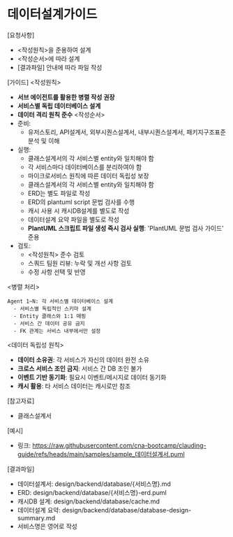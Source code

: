 # 데이터설계가이드 

[요청사항]
- <작성원칙>을 준용하여 설계
- <작성순서>에 따라 설계
- [결과파일] 안내에 따라 파일 작성   

[가이드]
<작성원칙>
- **서브 에이전트를 활용한 병렬 작성 권장**
- **서비스별 독립 데이터베이스 설계**
- **데이터 격리 원칙 준수**
<작성순서>
- 준비:
  - 유저스토리, API설계서, 외부시퀀스설계서, 내부시퀀스설계서, 패키지구조표준 분석 및 이해
- 실행:
  - 클래스설계서의 각 서비스별 entity와 일치해야 함
  - 각 서비스마다 데이터베이스를 분리하여야 함
  - 마이크로서비스 원칙에 따른 데이터 독립성 보장
  - 클래스설계서의 각 서비스별 entity와 일치해야 함
  - ERD는 별도 파일로 작성
  - ERD의 plantuml script 문법 검사를 수행 
  - 캐시 사용 시 캐시DB설계를 별도로 작성 
  - 데이터설계 요약 파일을 별도로 작성 
  - **PlantUML 스크립트 파일 생성 즉시 검사 실행**: 'PlantUML 문법 검사  가이드' 준용  
- 검토: 
  - <작성원칙> 준수 검토
  - 스쿼드 팀원 리뷰: 누락 및 개선 사항 검토
  - 수정 사항 선택 및 반영  

<병렬 처리>
```
Agent 1~N: 각 서비스별 데이터베이스 설계
  - 서비스별 독립적인 스키마 설계
  - Entity 클래스와 1:1 매핑
  - 서비스 간 데이터 공유 금지
  - FK 관계는 서비스 내부에서만 설정
```

<데이터 독립성 원칙>
- **데이터 소유권**: 각 서비스가 자신의 데이터 완전 소유
- **크로스 서비스 조인 금지**: 서비스 간 DB 조인 불가
- **이벤트 기반 동기화**: 필요시 이벤트/메시지로 데이터 동기화
- **캐시 활용**: 타 서비스 데이터는 캐시로만 참조 

[참고자료]
- 클래스설계서

[예시]
- 링크: https://raw.githubusercontent.com/cna-bootcamp/clauding-guide/refs/heads/main/samples/sample_데이터설계서.puml

[결과파일]
- 데이터설계서: design/backend/database/{서비스명}.md
- ERD: design/backend/database/{서비스명}-erd.puml
- 캐시DB 설계: design/backend/database/cache.md
- 데이터설계 요약: design/backend/database/database-design-summary.md
- 서비스명은 영어로 작성 
